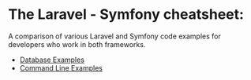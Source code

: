 # The Laravel - Symfony cheatsheet:
A comparison of various Laravel and Symfony code examples for developers who work in both frameworks.


* [Database Examples](Database.md)
* [Command Line Examples](Command.md)
